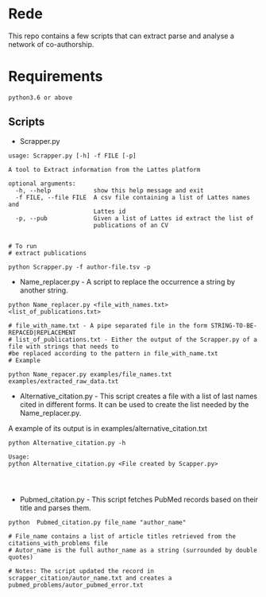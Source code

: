# Rede


This repo contains a few scripts that can extract parse and analyse a 
network of co-authorship.

# Requirements
```
python3.6 or above

```

## Scripts

* Scrapper.py

```
usage: Scrapper.py [-h] -f FILE [-p]

A tool to Extract information from the Lattes platform

optional arguments:
  -h, --help            show this help message and exit
  -f FILE, --file FILE  A csv file containing a list of Lattes names and
                        Lattes id
  -p, --pub             Given a list of Lattes id extract the list of
                        publications of an CV
                        
                        
# To run
# extract publications

python Scrapper.py -f author-file.tsv -p 

```

* Name_replacer.py - A script to replace the occurrence a string by another string.



```
python Name_replacer.py <file_with_names.txt> <list_of_publications.txt>

# file_with_name.txt - A pipe separated file in the form STRING-TO-BE-REPACED|REPLACEMENT
# list_of_publications.txt - Either the output of the Scrapper.py of a file with strings that needs to 
#be replaced according to the pattern in file_with_name.txt
# Example

python Name_repacer.py examples/file_names.txt examples/extracted_raw_data.txt

```

* Alternative_citation.py - This script creates a file with a list of last names
cited in different forms. It can be used to create the list needed by the 
Name_replacer.py.

A example of its output is in examples/alternative_citation.txt

```
python Alternative_citation.py -h 

Usage:
python Alternative_citation.py <File created by Scapper.py>




```

* Pubmed_citation.py - This script fetches PubMed records based on their title and parses them.

```
python  Pubmed_citation.py file_name "author_name"

# File_name contains a list of article titles retrieved from the citations_with_problems file
# Autor_name is the full author_name as a string (surrounded by double quotes)

# Notes: The script updated the record in scrapper_citation/autor_name.txt and creates a 
pubmed_problems/autor_pubmed_error.txt

```